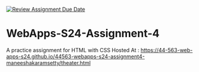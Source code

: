 [![Review Assignment Due Date](https://classroom.github.com/assets/deadline-readme-button-24ddc0f5d75046c5622901739e7c5dd533143b0c8e959d652212380cedb1ea36.svg)](https://classroom.github.com/a/4386q9bN)
# WebApps-S24-Assignment-4
A practice assignment for HTML with CSS
Hosted At : https://44-563-web-apps-s24.github.io/44563-webapps-s24-assignment4-maneeshakaramsetty/theater.html